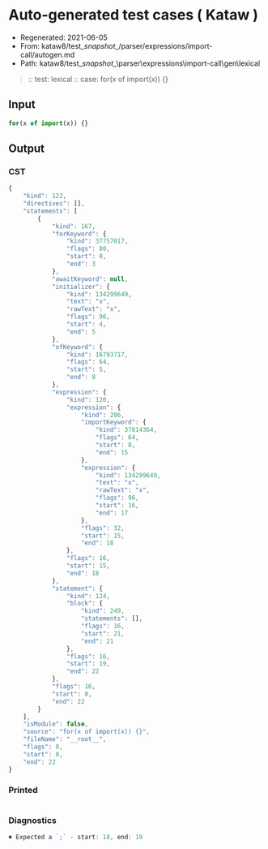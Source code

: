 # Auto-generated test cases ( Kataw )
- Regenerated: 2021-06-05
- From: kataw8/test\__snapshot__/parser/expressions/import-call/autogen.md
- Path: kataw8/test\__snapshot__\parser\expressions\import-call\gen\lexical
> :: test: lexical
> :: case: for(x of import(x)) {}
## Input

`````js
for(x of import(x)) {}
`````
## Output

### CST

```javascript
{
    "kind": 122,
    "directives": [],
    "statements": [
        {
            "kind": 167,
            "forKeyword": {
                "kind": 37757017,
                "flags": 80,
                "start": 0,
                "end": 3
            },
            "awaitKeyword": null,
            "initializer": {
                "kind": 134299649,
                "text": "x",
                "rawText": "x",
                "flags": 96,
                "start": 4,
                "end": 5
            },
            "ofKeyword": {
                "kind": 16793717,
                "flags": 64,
                "start": 5,
                "end": 8
            },
            "expression": {
                "kind": 120,
                "expression": {
                    "kind": 206,
                    "importKeyword": {
                        "kind": 37814364,
                        "flags": 64,
                        "start": 8,
                        "end": 15
                    },
                    "expression": {
                        "kind": 134299649,
                        "text": "x",
                        "rawText": "x",
                        "flags": 96,
                        "start": 16,
                        "end": 17
                    },
                    "flags": 32,
                    "start": 15,
                    "end": 18
                },
                "flags": 16,
                "start": 15,
                "end": 18
            },
            "statement": {
                "kind": 124,
                "block": {
                    "kind": 249,
                    "statements": [],
                    "flags": 16,
                    "start": 21,
                    "end": 21
                },
                "flags": 16,
                "start": 19,
                "end": 22
            },
            "flags": 16,
            "start": 0,
            "end": 22
        }
    ],
    "isModule": false,
    "source": "for(x of import(x)) {}",
    "fileName": "__root__",
    "flags": 0,
    "start": 0,
    "end": 22
}
```

### Printed

```javascript

```

### Diagnostics

```javascript
✖ Expected a `;` - start: 18, end: 19

```

